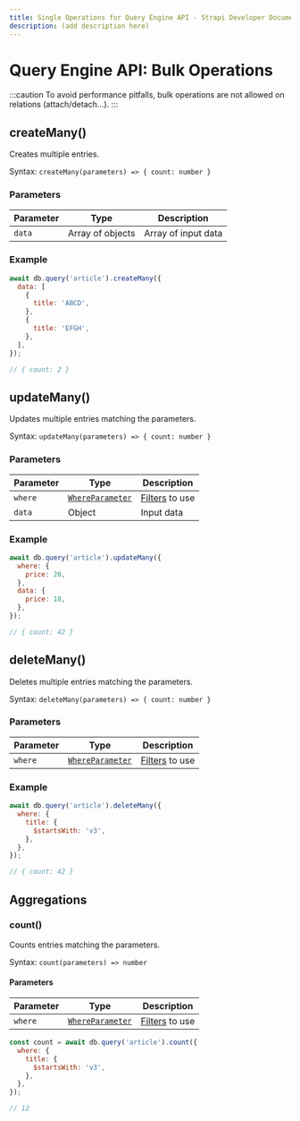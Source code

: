 ```yaml
---
title: Single Operations for Query Engine API - Strapi Developer Documentation
description: (add description here)
---
```

<!-- TODO: update SEO tags -->

# Query Engine API: Bulk Operations

<!-- ? not sure we should include this caution, which was [part of the RFC](https://strapi-rfc-v4.netlify.app/database/query-engine.html#bulk-operation) -->
:::caution
To avoid performance pitfalls, bulk operations are not allowed on relations (attach/detach…).
:::

## createMany()

Creates multiple entries.

Syntax: `createMany(parameters) => { count: number }`

### Parameters

| Parameter | Type       | Description         |
| --------- | ---------- | ------------------- |
| `data`      | Array of objects | Array of input data |

### Example

```js
await db.query('article').createMany({
  data: [
    {
      title: 'ABCD',
    },
    {
      title: 'EFGH',
    },
  ],
});

// { count: 2 }
```

## updateMany()

Updates multiple entries matching the parameters.

Syntax: `updateMany(parameters) => { count: number }`

### Parameters

| Parameter | Type                       | Description         |
| --------- | -------------------------- | ------------------- |
| `where`     | [`WhereParameter`<Fa-Link color="grey"/>](/developer-docs/latest/developer-resources/database-apis-reference/query-engine/filtering.md) | [Filters](/developer-docs/latest/developer-resources/database-apis-reference/query-engine/filtering.md) to use             |
| `data`      | Object                   | Input data |

### Example

```js
await db.query('article').updateMany({
  where: {
    price: 20,
  },
  data: {
    price: 18,
  },
});

// { count: 42 }
```

## deleteMany()

Deletes multiple entries matching the parameters.

Syntax: `deleteMany(parameters) => { count: number }`

### Parameters

| Parameter | Type                       | Description |
| --------- | -------------------------- | ----------- |
| `where`     | [`WhereParameter`<Fa-Link color="grey"/>](/developer-docs/latest/developer-resources/database-apis-reference/query-engine/filtering.md) | [Filters](/developer-docs/latest/developer-resources/database-apis-reference/query-engine/filtering.md) to use             |

### Example

```js
await db.query('article').deleteMany({
  where: {
    title: {
      $startsWith: 'v3',
    },
  },
});

// { count: 42 }
```

## Aggregations

### count()

Counts entries matching the parameters.

Syntax: `count(parameters) => number`

#### Parameters

| Parameter | Type                       | Description |
| --------- | -------------------------- | ----------- |
| `where`     | [`WhereParameter`<Fa-Link color="grey"/>](/developer-docs/latest/developer-resources/database-apis-reference/query-engine/filtering.md) | [Filters](/developer-docs/latest/developer-resources/database-apis-reference/query-engine/filtering.md) to use             |

```js
const count = await db.query('article').count({
  where: {
    title: {
      $startsWith: 'v3',
    },
  },
});

// 12
```
